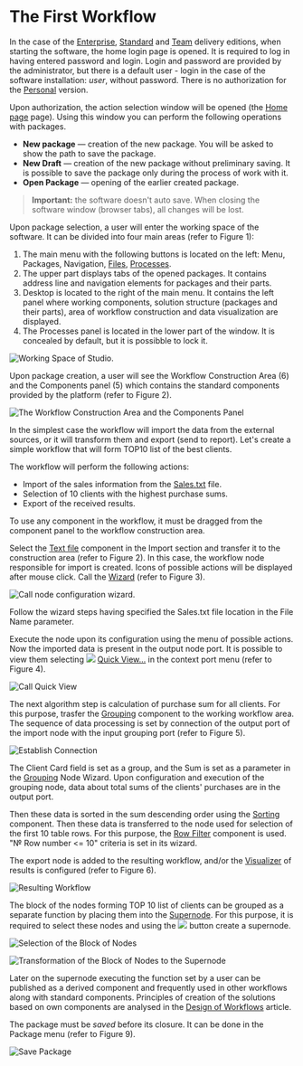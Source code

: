# The First Workflow

In the case of the [Enterprise](https://loginom.ru/platform/pricing#edition-enterprise), [Standard](https://loginom.ru/platform/pricing#edition-standard) and [Team](https://loginom.ru/platform/pricing#edition-team) delivery editions, when starting the software, the home login page is opened. It is required to log in having entered password and login. Login and password are provided by the administrator, but there is a default user - login in the case of the software installation: *user*, without password. There is no authorization for the [Personal](https://loginom.ru/platform/pricing#edition-personal) version.

Upon authorization, the action selection window will be opened (the [Home page](../interface/home-page.md) page). Using this window you can perform the following operations with packages.

* **New package** — creation of the new package. You will be asked to show the path to save the package.
* **New Draft** — creation of the new package without preliminary saving. It is possible to save the package only during the process of work with it.
* **Open Package** — opening of the earlier created package.

> **Important:** the software doesn't auto save. When closing the software window (browser tabs), all changes will be lost.

Upon package selection, a user will enter the working space of the software. It can be divided into four main areas (refer to Figure 1):

1. The main menu with the following buttons is located on the left: Menu, Packages, Navigation, [Files](../location_user_files.md), [Processes](../interface/processes-panel.md).
2. The upper part displays tabs of the opened packages. It contains address line and navigation elements for packages and their parts.
3. Desktop is located to the right of the main menu. It contains the left panel where working components, solution structure (packages and their parts), area of workflow construction and data visualization are displayed.
4. The Processes panel is located in the lower part of the window. It is concealed by default, but it is possibble to lock it.

![Working Space of Studio.](./first-scenario-1.png)

Upon package creation, a user will see the Workflow Construction Area (6) and the Components panel (5) which contains the standard components provided by the platform (refer to Figure 2).

![The Workflow Construction Area and the Components Panel](./first-scenario-2.png)

In the simplest case the workflow will import the data from the external sources, or it will transform them and export (send to report).
Let's create a simple workflow that will form TOP10 list of the best clients.

The workflow will perform the following actions:

* Import of the sales information from the [Sales.txt](../attach/Sales.txt) file.
* Selection of 10 clients with the highest purchase sums.
* Export of the received results.

To use any component in the workflow, it must be dragged from the component panel to the workflow construction area.

Select the [Text file](../integration/import/txt-csv.md) component in the Import section and transfer it to the construction area (refer to Figure 2). In this case, the workflow node responsible for import is created. Icons of possible actions will be displayed after mouse click. Call the [Wizard](../integration/import/txt-csv.md) (refer to Figure 3).

![Call node configuration wizard.](./first-scenario-3.png)

Follow the wizard steps having specified the Sales.txt file location in the File Name parameter.

Execute the node upon its configuration using the menu of possible actions. Now the imported data is present in the output node port. It is possible to view them selecting ![ ](../images/icons/toolbar-controls/show-fast-viewer_default.svg) [Quick View…](../visualization/preview/quick-view.md) in the context port menu (refer to Figure 4).

![Call Quick View](./first-scenario-4.png)

The next algorithm step is calculation of purchase sum for all clients. For this purpose, trasfer the [Grouping](../processors/transformation/grouping.md) component to the working workflow area. The sequence of data processing is set by connection of the output port of the import node with the input grouping port (refer to Figure 5).

![Establish Connection](./first-scenario-5.png)

The Client Card field is set as a group, and the Sum is set as a parameter in the [Grouping](../processors/transformation/grouping.md) Node Wizard. Upon configuration and execution of the grouping node, data about total sums of the clients' purchases are in the output port.

Then these data is sorted in the sum descending order using the [Sorting](../processors/transformation/sorting.md) component. Then these data is transferred to the node used for selection of the first 10 table rows.  For this purpose, the [Row Filter](../processors/transformation/row-filter/README.md) component is used. "№ Row number <= 10" criteria is set in its wizard.

The export node is added to the resulting workflow, and/or the [Visualizer](../visualization/README.md) of results is configured (refer to Figure 6).

![Resulting Workflow](./first-scenario-6.png)

The block of the nodes forming TOP 10 list of clients can be grouped as a separate function by placing them into the [Supernode](../processors/control/submodel.md). For this purpose, it is required to select these nodes and using the ![](../images/icons/toolbar-controls/compose-generic-model_default.svg) button create a supernode.

![Selection of the Block of Nodes](./first-scenario-7.png)

![Transformation of the Block of Nodes to the Supernode](./first-scenario-8.png)

Later on the supernode executing the function set by a user can be published as a derived component and frequently used in other workflows along with standard components. Principles of creation of the solutions based on own components are analysed in the [Design of Workflows](../scenario/README.md) article.

The package must be *saved* before its closure. It can be done in the Package menu (refer to Figure 9).

![Save Package](./first-scenario-9.png)
